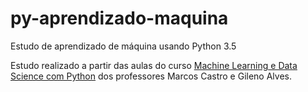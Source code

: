 # py-aprendizado-maquina
Estudo de aprendizado de máquina usando Python 3.5

Estudo realizado a partir das aulas do curso [Machine Learning e Data Science com Python](https://www.udemy.com/machine-learning-e-data-science-com-python/learn/v4/questions/3370034) dos professores Marcos Castro e Gileno Alves.
